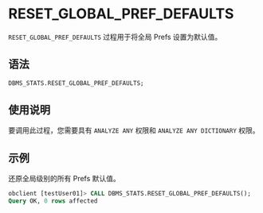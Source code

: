 # RESET_GLOBAL_PREF_DEFAULTS 

`RESET_GLOBAL_PREF_DEFAULTS` 过程用于将全局 Prefs 设置为默认值。

## 语法 

```sql
DBMS_STATS.RESET_GLOBAL_PREF_DEFAULTS;
```

## 使用说明 

要调用此过程，您需要具有 `ANALYZE ANY` 权限和 `ANALYZE ANY DICTIONARY` 权限。

## 示例 

还原全局级别的所有 Prefs 默认值。

```sql
obclient [testUser01]> CALL DBMS_STATS.RESET_GLOBAL_PREF_DEFAULTS();
Query OK, 0 rows affected
```